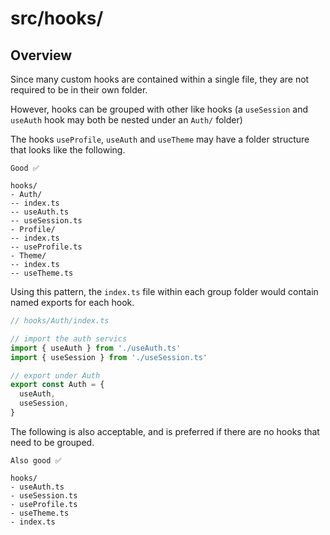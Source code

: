 # src/hooks/

## Overview

Since many custom hooks are contained within a single file, they are not required to be in their own folder.

However, hooks can be grouped with other like hooks (a `useSession` and `useAuth` hook may both be nested under an `Auth/` folder)

The hooks `useProfile`, `useAuth` and `useTheme` may have a folder structure that looks like the following.

```
Good ✅

hooks/
- Auth/
-- index.ts
-- useAuth.ts
-- useSession.ts
- Profile/
-- index.ts
-- useProfile.ts
- Theme/
-- index.ts
-- useTheme.ts
```

Using this pattern, the `index.ts` file within each group folder would contain named exports for each hook.

```typescript
// hooks/Auth/index.ts

// import the auth servics
import { useAuth } from './useAuth.ts'
import { useSession } from './useSession.ts'

// export under Auth
export const Auth = {
  useAuth,
  useSession,
}
```

The following is also acceptable, and is preferred if there are no hooks that need to be grouped.

```
Also good ✅

hooks/
- useAuth.ts
- useSession.ts
- useProfile.ts
- useTheme.ts
- index.ts
```
